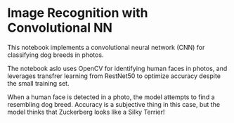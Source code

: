 # Image Recognition with Convolutional NN

This notebook implements a convolutional neural network (CNN) for classifying dog breeds in photos. 

The notebook aslo uses OpenCV for identifying human faces in photos, and leverages transfrer learning from RestNet50 to optimize accuracy despite the small training set.

When a human face is detected in a photo, the model attempts to find a resembling dog breed. Accuracy is a subjective thing in this case, but the model thinks that Zuckerberg looks like a Silky Terrier!
